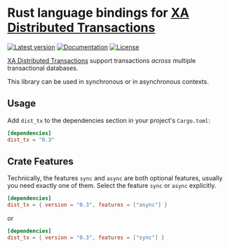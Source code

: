 # Rust language bindings for [XA Distributed Transactions](https://pubs.opengroup.org/onlinepubs/009680699/toc.pdf)

[![Latest version](https://img.shields.io/crates/v/dist_tx.svg)](https://crates.io/crates/dist_tx)
[![Documentation](https://docs.rs/dist_tx/badge.svg)](https://docs.rs/dist_tx)
[![License](https://img.shields.io/crates/l/dist_tx.svg)](https://github.com/emabee/dist_tx)

[XA Distributed Transactions](https://pubs.opengroup.org/onlinepubs/009680699/toc.pdf)
support transactions _across_ multiple transactional databases.

This library can be used in synchronous or in asynchronous contexts.

## Usage

Add `dist_tx` to the dependencies section in your project's `Cargo.toml`:

```toml
[dependencies]
dist_tx = "0.3"
```

## Crate Features

Technically, the features `sync` and `async` are both optional features,
usually you need exactly one of them. Select the feature `sync` or `async` explicitly.

```toml
[dependencies]
dist_tx = { version = "0.3", features = ["async"] }
```

or

```toml
[dependencies]
dist_tx = { version = "0.3", features = ["sync"] }
```
